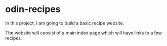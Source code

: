 # odin-recipes

In this project, I am going to build a basic recipe website.

The website will consist of a main index page which will have links to a few recipes.
